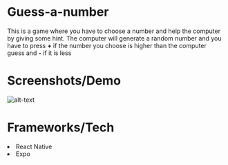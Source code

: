 # Guess-a-number
This is a  game where you have to choose a number and help the computer by giving some hint. The computer will generate a random number and you have to press <strong>+</strong> if the number you choose is higher than the computer guess and <strong>-</strong> if it is less
# Screenshots/Demo
![alt-text](demoGuess.GIF) 
# Frameworks/Tech
<li> React Native</li>
<li> Expo </li>


